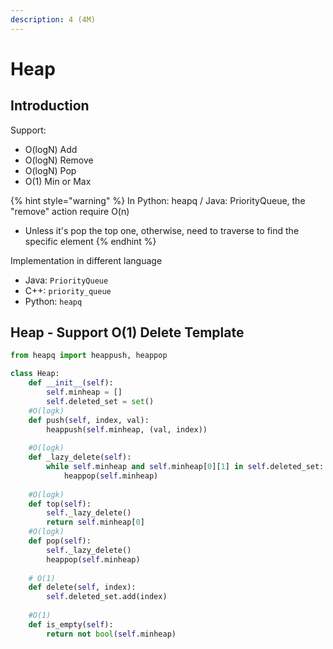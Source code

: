 ```yaml
---
description: 4 (4M)
---
```


# Heap

## Introduction

Support: 

* O\(logN\) Add 
* O\(logN\) Remove
* O\(logN\) Pop
* O\(1\) Min or Max

{% hint style="warning" %}
In Python: heapq / Java: PriorityQueue, the "remove" action require O\(n\)

* Unless it's pop the top one, otherwise, need to traverse to find the specific element
{% endhint %}

Implementation in different language

* Java: `PriorityQueue`
* C++: `priority_queue`
* Python: `heapq`

## Heap - Support O\(1\) Delete Template

```python
from heapq import heappush, heappop

class Heap:
    def __init__(self):
        self.minheap = []
        self.deleted_set = set()
    #O(logk)
    def push(self, index, val):
        heappush(self.minheap, (val, index))
    
    #O(logk)
    def _lazy_delete(self):
        while self.minheap and self.minheap[0][1] in self.deleted_set:
            heappop(self.minheap)
    
    #O(logk)
    def top(self):
        self._lazy_delete()
        return self.minheap[0]
    #O(logk)
    def pop(self):
        self._lazy_delete()
        heappop(self.minheap)
    
    # O(1)
    def delete(self, index):
        self.deleted_set.add(index)
    
    #O(1)
    def is_empty(self):
        return not bool(self.minheap)
```

